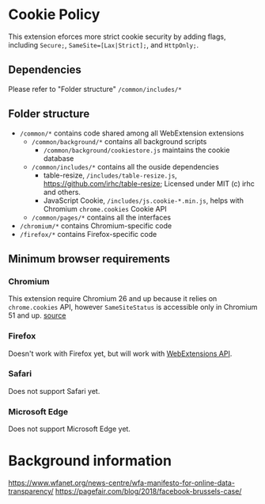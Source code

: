 # Cookie Policy

This extension eforces more strict cookie security by adding flags, including `Secure;`, `SameSite=[Lax|Strict];`, and `HttpOnly;`.

## Dependencies

Please refer to "Folder structure" `/common/includes/*`

## Folder structure

 - `/common/*` contains code shared among all WebExtension extensions
   - `/common/background/*` contains all background scripts
     - `/common/background/cookiestore.js` maintains the cookie database
   - `/common/includes/*` contains all the ouside dependencies
     - table-resize, `/includes/table-resize.js`, https://github.com/irhc/table-resize; Licensed under MIT (c) irhc and others.
     - JavaScript Cookie, `/includes/js.cookie-*.min.js`, helps with Chromium `chrome.cookies` Cookie API
   - `/common/pages/*` contains all the interfaces
 - `/chromium/*` contains Chromium-specific code
 - `/firefox/*` contains Firefox-specific code

## Minimum browser requirements

### Chromium

This extension require Chromium 26 and up because it relies on `chrome.cookies` API, 
however `SameSiteStatus` is accessible only in Chromium 51 and up. [source](https://developer.chrome.com/extensions/cookies)

### Firefox

Doesn't work with Firefox yet, but will work with [WebExtensions API](https://developer.mozilla.org/en-US/docs/Mozilla/Add-ons/WebExtensions).

### Safari

Does not support Safari yet.

### Microsoft Edge

Does not support Microsoft Edge yet.

# Background information
 https://www.wfanet.org/news-centre/wfa-manifesto-for-online-data-transparency/
 https://pagefair.com/blog/2018/facebook-brussels-case/
